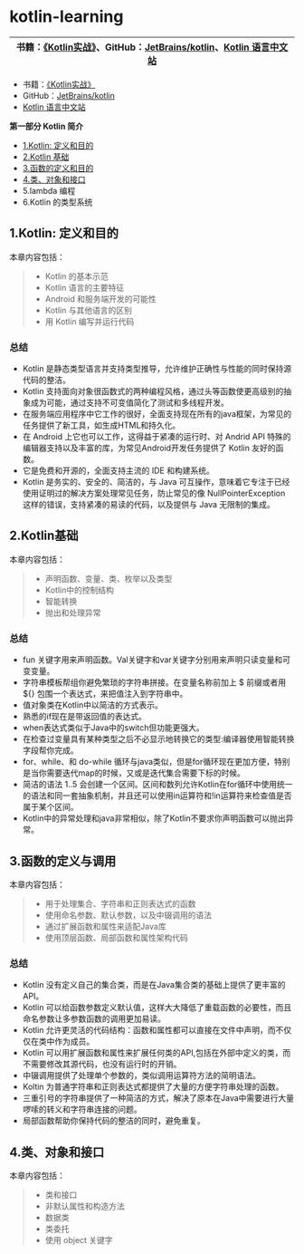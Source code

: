 # kotlin-learning

|书籍：[《Kotlin实战》][1]、GitHub：[JetBrains/kotlin][2]、[Kotlin 语言中文站][3]|
|:----:|

>
 - 书籍：[《Kotlin实战》][1]
 - GitHub：[JetBrains/kotlin][2]
 - [Kotlin 语言中文站][3]

**第一部分 Kotlin 简介**

 - [1.Kotlin: 定义和目的](https://github.com/youlookwhat/kotlin-learning/blob/master/1.Kotlin%20%E5%AE%9A%E4%B9%89%E5%92%8C%E7%9B%AE%E7%9A%84.md)
 - [2.Kotlin 基础](https://github.com/youlookwhat/kotlin-learning/blob/master/2.Kotlin%20%E5%9F%BA%E7%A1%80.md)
 - [3.函数的定义和目的](https://github.com/youlookwhat/kotlin-learning/blob/master/3.%E5%87%BD%E6%95%B0%E7%9A%84%E5%AE%9A%E4%B9%89%E4%B8%8E%E8%B0%83%E7%94%A8.md)
 - [4.类、对象和接口](https://github.com/youlookwhat/kotlin-learning/blob/master/4.%E7%B1%BB%E3%80%81%E5%AF%B9%E8%B1%A1%E5%92%8C%E6%8E%A5%E5%8F%A3.md)
 - 5.lambda 编程
 - 6.Kotlin 的类型系统

## 1.Kotlin: 定义和目的
本章内容包括：
> - Kotlin 的基本示范
> - Kotlin 语言的主要特征
> - Android 和服务端开发的可能性
> - Kotlin 与其他语言的区别
> - 用 Kotlin 编写并运行代码

### 总结
 - Kotlin 是静态类型语言并支持类型推导，允许维护正确性与性能的同时保持源代码的整洁。
 - Kotlin 支持面向对象很函数式的两种编程风格，通过头等函数使更高级别的抽象成为可能，通过支持不可变值简化了测试和多线程开发。
 - 在服务端应用程序中它工作的很好，全面支持现在所有的java框架，为常见的任务提供了新工具，如生成HTML和持久化。
 - 在 Android 上它也可以工作，这得益于紧凑的运行时、对 Andrid API 特殊的编辑器支持以及丰富的库，为常见Android开发任务提供了 Kotlin 友好的函数。
 - 它是免费和开源的，全面支持主流的 IDE 和构建系统。
 - Kotlin 是务实的、安全的、简洁的，与 Java 可互操作，意味着它专注于已经使用证明过的解决方案处理常见任务，防止常见的像 NullPointerException 这样的错误，支持紧凑的易读的代码，以及提供与 Java 无限制的集成。


## 2.Kotlin基础

本章内容包括：
> - 声明函数、变量、类、枚举以及类型
> - Kotlin中的控制结构
> - 智能转换
> - 抛出和处理异常

### 总结
 - fun 关键字用来声明函数。Val关键字和var关键字分别用来声明只读变量和可变变量。
 - 字符串模板帮组你避免繁琐的字符串拼接。在变量名称前加上 $ 前缀或者用 ${} 包围一个表达式，来把值注入到字符串中。
 - 值对象类在Kotlin中以简洁的方式表示。
 - 熟悉的if现在是带返回值的表达式。
 - when表达式类似于Java中的switch但功能更强大。
 - 在检查过变量具有某种类型之后不必显示地转换它的类型:编译器使用智能转换字段帮你完成。
 - for、while、和 do-while 循环与java类似，但是for循环现在更加方便，特别是当你需要迭代map的时候，又或是迭代集合需要下标的时候。
 - 简洁的语法 1..5 会创建一个区间。区间和数列允许Kotlin在for循环中使用统一的语法和同一套抽象机制，并且还可以使用in运算符和!in运算符来检查值是否属于某个区间。
 - Kotlin中的异常处理和java非常相似，除了Kotlin不要求你声明函数可以抛出异常。


## 3.函数的定义与调用

本章内容包括：
> - 用于处理集合、字符串和正则表达式的函数
> - 使用命名参数、默认参数，以及中辍调用的语法
> - 通过扩展函数和属性来适配Java库
> - 使用顶层函数、局部函数和属性架构代码

### 总结
 - Kotlin 没有定义自己的集合类，而是在Java集合类的基础上提供了更丰富的API。
 - Kotlin 可以给函数参数定义默认值，这样大大降低了重载函数的必要性，而且命名参数让多参数函数的调用更加易读。
 - Kotlin 允许更灵活的代码结构：函数和属性都可以直接在文件中声明，而不仅仅在类中作为成员。
 - Kotlin 可以用扩展函数和属性来扩展任何类的API,包括在外部中定义的类，而不需要修改其源代码，也没有运行时的开销。
 - 中辍调用提供了处理单个参数的，类似调用运算符方法的简明语法。
 - Koltin 为普通字符串和正则表达式都提供了大量的方便字符串处理的函数。
 - 三重引号的字符串提供了一种简洁的方式，解决了原本在Java中需要进行大量啰嗦的转义和字符串连接的问题。
 - 局部函数帮助你保持代码的整洁的同时，避免重复。

## 4.类、对象和接口

本章内容包括：
> - 类和接口
> - 非默认属性和构造方法
> - 数据类
> - 类委托
> - 使用 object 关键字



[1]:https://book.douban.com/subject/27093660/
[2]:https://github.com/JetBrains/kotlin
[3]:https://www.kotlincn.net/docs/reference/android-overview.html